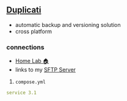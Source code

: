 ## [Duplicati](https://www.duplicati.com/)
- automatic backup and versioning solution
- cross platform 

### connections
- [Home Lab 🏠](📁developer/Home%20Lab%20🏠/Home%20Lab%20🏠.md)
- links to my [SFTP Server](📁developer/Home%20Lab%20🏠/SFTP%20Server.md) 

1. `compose.yml`
```yaml
service 3.1

```